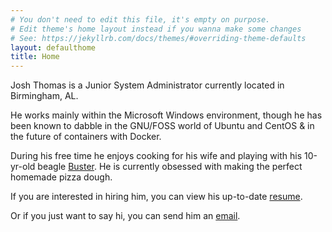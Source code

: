 ```yaml
---
# You don't need to edit this file, it's empty on purpose.
# Edit theme's home layout instead if you wanna make some changes
# See: https://jekyllrb.com/docs/themes/#overriding-theme-defaults
layout: defaulthome
title: Home
---
```


Josh Thomas is a Junior System Administrator currently located in Birmingham, AL.

He works mainly within the Microsoft Windows environment, though he has been known to dabble in the GNU/FOSS world of Ubuntu and CentOS & in the future of containers with Docker.

During his free time he enjoys cooking for his wife and playing with his 10-yr-old beagle [Buster](https://www.instagram.com/p/XTidm9jaMU/). He is currently obsessed with making the perfect homemade pizza dough.

If you are interested in hiring him, you can view his up-to-date [resume](https://drive.google.com/file/d/1V2KL5vjbBWJ5V3BiM3qheILJduaHHYMl/view?usp=sharing). 

Or if you just want to say hi, you can send him an [email](mailto:contact@joshuadavidthomas.com).